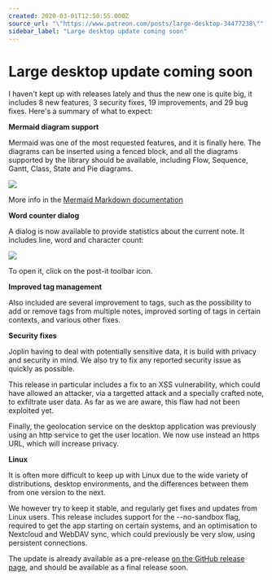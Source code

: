 ```yaml
---
created: 2020-03-01T12:50:55.000Z
source_url: "\"https://www.patreon.com/posts/large-desktop-34477238\""
sidebar_label: "Large desktop update coming soon"
---
```


# Large desktop update coming soon

I haven't kept up with releases lately and thus the new one is quite big, it includes 8 new features, 3 security fixes, 19 improvements, and 29 bug fixes. Here's a summary of what to expect:

**Mermaid diagram support**

Mermaid was one of the most requested features, and it is finally here. The diagrams can be inserted using a fenced block, and all the diagrams supported by the library should be available, including Flow, Sequence, Gantt, Class, State and Pie diagrams.

![](https://raw.githubusercontent.com/laurent22/joplin/dev/Assets/WebsiteAssets/images/news/20200301-125055_0.png)

More info in the [Mermaid Markdown documentation](https://joplinapp.org/markdown/#diagrams)

**Word counter dialog**

A dialog is now available to provide statistics about the current note. It includes line, word and character count:

![](https://raw.githubusercontent.com/laurent22/joplin/dev/Assets/WebsiteAssets/images/news/20200301-125055_1.png)

To open it, click on the post-it toolbar icon.

**Improved tag management**

Also included are several improvement to tags, such as the possibility to add or remove tags from multiple notes, improved sorting of tags in certain contexts, and various other fixes.

**Security fixes**

Joplin having to deal with potentially sensitive data, it is build with privacy and security in mind. We also try to fix any reported security issue as quickly as possible.

This release in particular includes a fix to an XSS vulnerability, which could have allowed an attacker, via a targetted attack and a specially crafted note, to exfiltrate user data. As far as we are aware, this flaw had not been exploited yet.

Finally, the geolocation service on the desktop application was previously using an http service to get the user location. We now use instead an https URL, which will increase privacy.

**Linux**

It is often more difficult to keep up with Linux due to the wide variety of distributions, desktop environments, and the differences between them from one version to the next.

We however try to keep it stable, and regularly get fixes and updates from Linux users. This release includes support for the --no-sandbox flag, required to get the app starting on certain systems, and an optimisation to Nextcloud and WebDAV sync, which could previously be very slow, using persistent connections.

The update is already available as a pre-release [on the GitHub release page](https://github.com/laurent22/joplin/releases/tag/v1.0.187), and should be available as a final release soon.